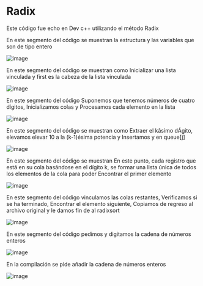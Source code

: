 # Radix

Este código fue echo en Dev c++ utilizando el método Radix   

En este segmento del código se muestran la estructura y las variables que son de tipo entero 

![image](https://user-images.githubusercontent.com/71095993/97491079-4a8b6380-1927-11eb-8e63-d8914215990e.png)

En este segmento del código se muestran como Inicializar una lista vinculada y first es la cabeza de la lista vinculada 

![image](https://user-images.githubusercontent.com/71095993/97491630-09e01a00-1928-11eb-961c-c6cba0b0bc82.png)

En este segmento del código Suponemos que tenemos números de cuatro dígitos, Inicializamos colas y Procesamos cada elemento en la lista 

![image](https://user-images.githubusercontent.com/71095993/97492474-38aac000-1929-11eb-974c-282ead428c39.png)

En este segmento del código se muestran como Extraer el kâsimo dÁgito, elevamos elevar 10 a la (k-1)ésima potencia y Insertamos y en queue[j]

![image](https://user-images.githubusercontent.com/71095993/97493232-44e34d00-192a-11eb-905c-a551f6c366a9.png)

En este segmento del código se muestran En este punto, cada registro que está en su cola basándose en el dígito k, se formar una lista única de todos los elementos de la cola para poder Encontrar el primer elemento

![image](https://user-images.githubusercontent.com/71095993/97493765-0f8b2f00-192b-11eb-9416-6377a80034f8.png)

En este segmento del código vinculamos las colas restantes,  Verificamos si se ha terminado, Encontrar el elemento siguiente, Copiamos de regreso al archivo original  y le damos  fin de al radixsort 

![image](https://user-images.githubusercontent.com/71095993/97494647-3007b900-192c-11eb-9a51-fd1eb8ebfca6.png)

En este segmento del código pedimos y digitamos la  cadena de números enteros 

![image](https://user-images.githubusercontent.com/71095993/97495124-e79ccb00-192c-11eb-98cc-6d22a1c70df2.png)

En la compilación se pide añadir la cadena de números enteros 

![image](https://user-images.githubusercontent.com/71095993/97496157-28491400-192e-11eb-91dd-f5a49996bc34.png)
